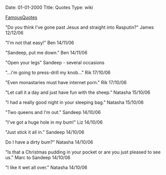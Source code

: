 Date: 01-01-2000
Title: Quotes
Type: wiki



[FamousQuotes](https://union.ic.ac.uk/rcc/caving/old/wiki/edit.php?n=Main.FamousQuotes)

"Do you think I've gone past Jesus and straight into Rasputin?" James
12/12/06

"I'm not that easy!" Ben 14/11/06

"Sandeep, put me down." Ben 14/11/06

"Open your legs" Sandeep - several occasions

"...i'm going to press-drill my knob..." Rik 17/10/06

"Even monastaries must have internet porn." Rik 17/10/06

"Let call it a day and just have fun with the sheep." Natasha 15/10/06

"I had a really good night in your sleeping bag." Natasha 15/10/06

"Two queens and I'm out." Sandeep 14/10/06

"I've got a huge hole in my bum!" Liz 14/10/06

"Just stick it all in." Sandeep 14/10/06

Do I have a dirty bum?" Natasha 14/10/06

"Is that a Christmas pudding in your pocket or are you just pleased to
see us." Marc to Sandeep 14/10/06

"I like it wet all over." Natasha 14/10/06
